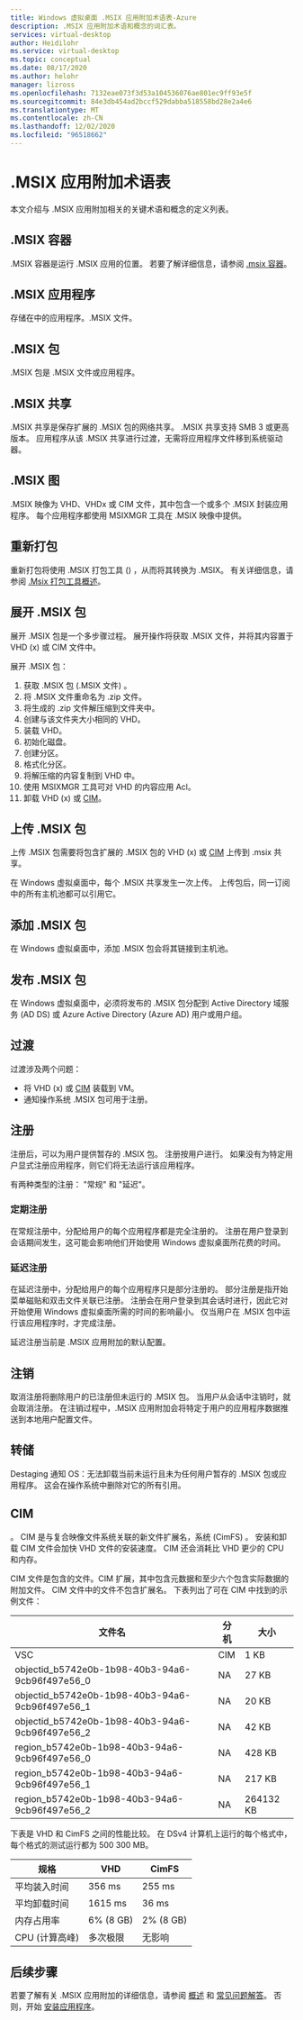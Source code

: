 ```yaml
---
title: Windows 虚拟桌面 .MSIX 应用附加术语表-Azure
description: .MSIX 应用附加术语和概念的词汇表。
services: virtual-desktop
author: Heidilohr
ms.service: virtual-desktop
ms.topic: conceptual
ms.date: 08/17/2020
ms.author: helohr
manager: lizross
ms.openlocfilehash: 7132eae073f3d53a104536076ae801ec9ff93e5f
ms.sourcegitcommit: 84e3db454ad2bccf529dabba518558bd28e2a4e6
ms.translationtype: MT
ms.contentlocale: zh-CN
ms.lasthandoff: 12/02/2020
ms.locfileid: "96518662"
---
```

# <a name="msix-app-attach-glossary"></a>.MSIX 应用附加术语表

本文介绍与 .MSIX 应用附加相关的关键术语和概念的定义列表。

## <a name="msix-container"></a>.MSIX 容器

.MSIX 容器是运行 .MSIX 应用的位置。 若要了解详细信息，请参阅 [.msix 容器](/windows/msix/msix-container)。

## <a name="msix-application"></a>.MSIX 应用程序 

存储在中的应用程序。.MSIX 文件。

## <a name="msix-package"></a>.MSIX 包 

.MSIX 包是 .MSIX 文件或应用程序。

## <a name="msix-share"></a>.MSIX 共享

.MSIX 共享是保存扩展的 .MSIX 包的网络共享。 .MSIX 共享支持 SMB 3 或更高版本。 应用程序从该 .MSIX 共享进行过渡，无需将应用程序文件移到系统驱动器。

## <a name="msix-image"></a>.MSIX 图

.MSIX 映像为 VHD、VHDx 或 CIM 文件，其中包含一个或多个 .MSIX 封装应用程序。 每个应用程序都使用 MSIXMGR 工具在 .MSIX 映像中提供。

## <a name="repackage"></a>重新打包

重新打包将使用 .MSIX 打包工具 () ，从而将其转换为 .MSIX。 有关详细信息，请参阅 [.Msix 打包工具概述](/windows/msix/packaging-tool/tool-overview)。

## <a name="expand-an-msix-package"></a>展开 .MSIX 包

展开 .MSIX 包是一个多步骤过程。 展开操作将获取 .MSIX 文件，并将其内容置于 VHD (x) 或 CIM 文件中。 

展开 .MSIX 包：

1. 获取 .MSIX 包 (.MSIX 文件) 。
2. 将 .MSIX 文件重命名为 .zip 文件。
3. 将生成的 .zip 文件解压缩到文件夹中。
4. 创建与该文件夹大小相同的 VHD。
5. 装载 VHD。
6. 初始化磁盘。
7. 创建分区。
8. 格式化分区。
9. 将解压缩的内容复制到 VHD 中。
10. 使用 MSIXMGR 工具可对 VHD 的内容应用 Acl。
11. 卸载 VHD (x) 或 [CIM](#cim)。

## <a name="upload-an-msix-package"></a>上传 .MSIX 包 

上传 .MSIX 包需要将包含扩展的 .MSIX 包的 VHD (x) 或 [CIM](#cim) 上传到 .msix 共享。

在 Windows 虚拟桌面中，每个 .MSIX 共享发生一次上传。 上传包后，同一订阅中的所有主机池都可以引用它。

## <a name="add-an-msix-package"></a>添加 .MSIX 包

在 Windows 虚拟桌面中，添加 .MSIX 包会将其链接到主机池。

## <a name="publish-an-msix-package"></a>发布 .MSIX 包 

在 Windows 虚拟桌面中，必须将发布的 .MSIX 包分配到 Active Directory 域服务 (AD DS) 或 Azure Active Directory (Azure AD) 用户或用户组。

## <a name="staging"></a>过渡

过渡涉及两个问题：

- 将 VHD (x) 或 [CIM](#cim) 装载到 VM。
- 通知操作系统 .MSIX 包可用于注册。

## <a name="registration"></a>注册

注册后，可以为用户提供暂存的 .MSIX 包。 注册按用户进行。 如果没有为特定用户显式注册应用程序，则它们将无法运行该应用程序。

有两种类型的注册： "常规" 和 "延迟"。

### <a name="regular-registration"></a>定期注册

在常规注册中，分配给用户的每个应用程序都是完全注册的。 注册在用户登录到会话期间发生，这可能会影响他们开始使用 Windows 虚拟桌面所花费的时间。

### <a name="delayed-registration"></a>延迟注册

在延迟注册中，分配给用户的每个应用程序只是部分注册的。 部分注册是指开始菜单磁贴和双击文件关联已注册。 注册会在用户登录到其会话时进行，因此它对开始使用 Windows 虚拟桌面所需的时间的影响最小。 仅当用户在 .MSIX 包中运行该应用程序时，才完成注册。

延迟注册当前是 .MSIX 应用附加的默认配置。

## <a name="deregistration"></a>注销

取消注册将删除用户的已注册但未运行的 .MSIX 包。 当用户从会话中注销时，就会取消注册。 在注销过程中，.MSIX 应用附加会将特定于用户的应用程序数据推送到本地用户配置文件。

## <a name="destage"></a>转储

Destaging 通知 OS：无法卸载当前未运行且未为任何用户暂存的 .MSIX 包或应用程序。 这会在操作系统中删除对它的所有引用。

## <a name="cim"></a>CIM

。 CIM 是与复合映像文件系统关联的新文件扩展名，系统 (CimFS) 。 安装和卸载 CIM 文件会加快 VHD 文件的安装速度。 CIM 还会消耗比 VHD 更少的 CPU 和内存。

CIM 文件是包含的文件。CIM 扩展，其中包含元数据和至少六个包含实际数据的附加文件。 CIM 文件中的文件不包含扩展名。 下表列出了可在 CIM 中找到的示例文件：

| 文件名 | 分机 | 大小 |
|-----------|-----------|------|
| VSC | CIM | 1 KB |
| objectid_b5742e0b-1b98-40b3-94a6-9cb96f497e56_0 | NA | 27 KB |
| objectid_b5742e0b-1b98-40b3-94a6-9cb96f497e56_1 | NA | 20 KB |
| objectid_b5742e0b-1b98-40b3-94a6-9cb96f497e56_2 | NA | 42 KB |
| region_b5742e0b-1b98-40b3-94a6-9cb96f497e56_0 | NA | 428 KB |
| region_b5742e0b-1b98-40b3-94a6-9cb96f497e56_1 | NA | 217 KB |
| region_b5742e0b-1b98-40b3-94a6-9cb96f497e56_2 | NA | 264132 KB |

下表是 VHD 和 CimFS 之间的性能比较。 在 DSv4 计算机上运行的每个格式中，每个格式的测试运行都为 500 300 MB。

|  规格                          | VHD                    | CimFS   |
|---------------------------------|--------------------------|-----------|
| 平均装入时间     | 356 ms                     | 255 ms      |
| 平均卸载时间   | 1615 ms                    | 36 ms       |
| 内存占用率 | 6% (8 GB)                       | 2% (8 GB)        |
| CPU (计算高峰)           | 多次极限 | 无影响 |

## <a name="next-steps"></a>后续步骤

若要了解有关 .MSIX 应用附加的详细信息，请参阅 [概述](what-is-app-attach.md) 和 [常见问题解答](app-attach-faq.md)。 否则，开始 [安装应用程序](app-attach.md)。

